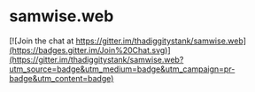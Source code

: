 # samwise.web

[![Join the chat at https://gitter.im/thadiggitystank/samwise.web](https://badges.gitter.im/Join%20Chat.svg)](https://gitter.im/thadiggitystank/samwise.web?utm_source=badge&utm_medium=badge&utm_campaign=pr-badge&utm_content=badge)
